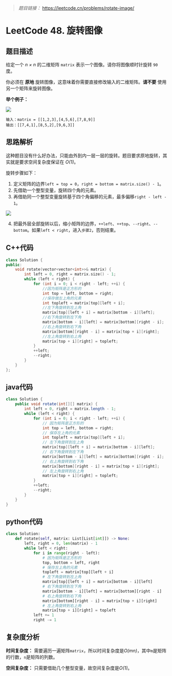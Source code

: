 > *题目链接：* https://leetcode.cn/problems/rotate-image/

# LeetCode 48. 旋转图像

## 题目描述

给定一个 *n × n* 的二维矩阵 `matrix` 表示一个图像。请你将图像顺时针旋转 `90` 度。

你必须在 **原地** 旋转图像，这意味着你需要直接修改输入的二维矩阵。**请不要** 使用另一个矩阵来旋转图像。

**举个例子：**

![](https://gitee.com/ldtech007/picture/raw/master/pic/lc-0048-01.png)

```
输入：matrix = [[1,2,3],[4,5,6],[7,8,9]]
输出：[[7,4,1],[8,5,2],[9,6,3]]
```

## 思路解析

这种题目没有什么好办法，只能由外到内一层一层的旋转。题目要求原地旋转，其实就是要求空间复杂度保证在 *O(1)*。

旋转步骤如下：

1. 定义矩阵的边界`left = top = 0`，`right = bottom = matrix.size() - 1`。
2. 先借助一个整型变量，旋转四个角的元素。
3. 再借助同一个整型变量旋转基于四个角偏移的元素，最多偏移`right - left - 1`。

![](https://gitee.com/ldtech007/picture/raw/master/pic/lc-0048-02.png)

4. 把最外层全部旋转以后，缩小矩阵的边界，`++left`、`++top`、`--right`、`--bottom`。如果`left < right`，进入`步骤2`，否则结束。

## C++代码

```cpp
class Solution {
public:
    void rotate(vector<vector<int>>& matrix) {
        int left = 0, right = matrix.size() - 1;
        while (left < right) {
            for (int i = 0; i < right - left; ++i) {
                //因为矩阵是正方形的
                int top = left, bottom = right;
                //保存做左上角的元素
                int topleft = matrix[top][left + i];
                //左下角旋转到左上角
                matrix[top][left + i] = matrix[bottom - i][left];
                //右下角旋转到左下角
                matrix[bottom - i][left] = matrix[bottom][right - i];
                //右上角旋转到右下角
                matrix[bottom][right - i] = matrix[top + i][right];
                //左上角旋转到右上角
                matrix[top + i][right] = topleft;
            }
            ++left;
            --right;
        }
    }
};
```

## java代码

```java
class Solution {
    public void rotate(int[][] matrix) {
        int left = 0, right = matrix.length - 1;
        while (left < right) {
            for (int i = 0; i < right - left; ++i) {
                // 因为矩阵是正方形的
                int top = left, bottom = right;
                // 保存左上角的元素
                int topleft = matrix[top][left + i];
                // 左下角旋转到左上角
                matrix[top][left + i] = matrix[bottom - i][left];
                // 右下角旋转到左下角
                matrix[bottom - i][left] = matrix[bottom][right - i];
                // 右上角旋转到右下角
                matrix[bottom][right - i] = matrix[top + i][right];
                // 左上角旋转到右上角
                matrix[top + i][right] = topleft;
            }
            ++left;
            --right;
        }
    }
}
```

## python代码

```python
class Solution:
    def rotate(self, matrix: List[List[int]]) -> None:
        left, right = 0, len(matrix) - 1
        while left < right:
            for i in range(right - left):
                # 因为矩阵是正方形的
                top, bottom = left, right
                # 保存左上角的元素
                topleft = matrix[top][left + i]
                # 左下角旋转到左上角
                matrix[top][left + i] = matrix[bottom - i][left]
                # 右下角旋转到左下角
                matrix[bottom - i][left] = matrix[bottom][right - i]
                # 右上角旋转到右下角
                matrix[bottom][right - i] = matrix[top + i][right]
                # 左上角旋转到右上角
                matrix[top + i][right] = topleft
            left += 1
            right -= 1
```

## 复杂度分析

**时间复杂度：** 需要遍历一遍矩阵`matrix`，所以时间复杂度是*O(mn)*，其中`m`是矩阵的行数，`n`是矩阵的列数。

**空间复杂度：** 只需要借助几个整型变量，故空间复杂度是*O(1)*。

